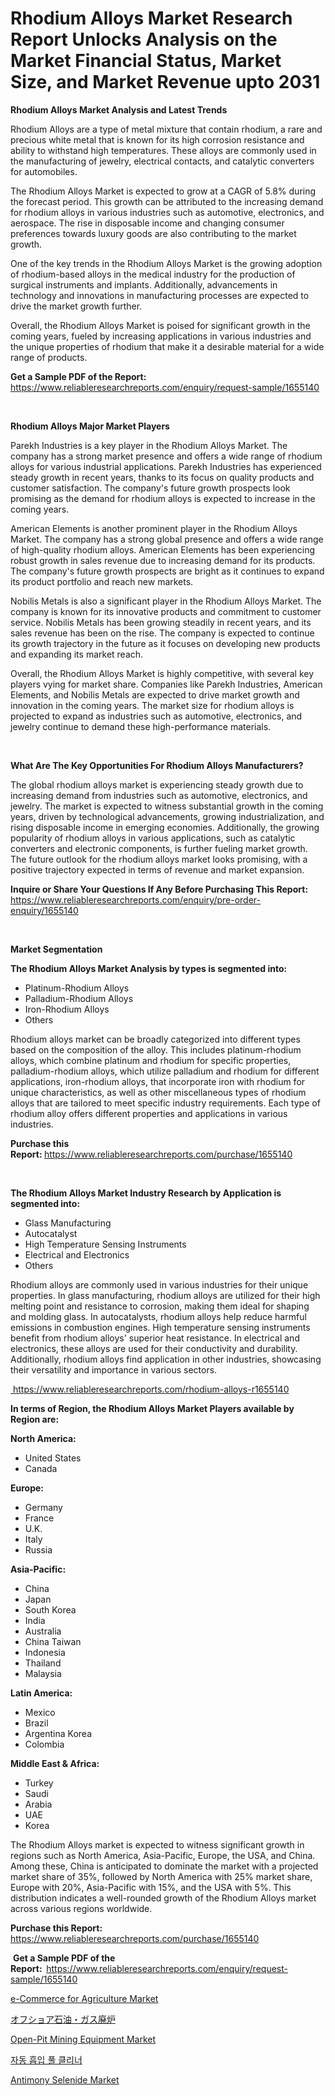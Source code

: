<p><h1>Rhodium Alloys Market Research Report Unlocks Analysis on the Market Financial Status, Market Size, and Market Revenue upto 2031</h1></p><p><strong>Rhodium Alloys Market Analysis and Latest Trends</strong></p>
<p><p>Rhodium Alloys are a type of metal mixture that contain rhodium, a rare and precious white metal that is known for its high corrosion resistance and ability to withstand high temperatures. These alloys are commonly used in the manufacturing of jewelry, electrical contacts, and catalytic converters for automobiles.</p><p>The Rhodium Alloys Market is expected to grow at a CAGR of 5.8% during the forecast period. This growth can be attributed to the increasing demand for rhodium alloys in various industries such as automotive, electronics, and aerospace. The rise in disposable income and changing consumer preferences towards luxury goods are also contributing to the market growth.</p><p>One of the key trends in the Rhodium Alloys Market is the growing adoption of rhodium-based alloys in the medical industry for the production of surgical instruments and implants. Additionally, advancements in technology and innovations in manufacturing processes are expected to drive the market growth further.</p><p>Overall, the Rhodium Alloys Market is poised for significant growth in the coming years, fueled by increasing applications in various industries and the unique properties of rhodium that make it a desirable material for a wide range of products.</p></p>
<p><strong>Get a Sample PDF of the Report:&nbsp;</strong> <a href="https://www.reliableresearchreports.com/enquiry/request-sample/1655140">https://www.reliableresearchreports.com/enquiry/request-sample/1655140</a></p>
<p>&nbsp;</p>
<p><strong>Rhodium Alloys Major Market Players</strong></p>
<p><p>Parekh Industries is a key player in the Rhodium Alloys Market. The company has a strong market presence and offers a wide range of rhodium alloys for various industrial applications. Parekh Industries has experienced steady growth in recent years, thanks to its focus on quality products and customer satisfaction. The company's future growth prospects look promising as the demand for rhodium alloys is expected to increase in the coming years.</p><p>American Elements is another prominent player in the Rhodium Alloys Market. The company has a strong global presence and offers a wide range of high-quality rhodium alloys. American Elements has been experiencing robust growth in sales revenue due to increasing demand for its products. The company's future growth prospects are bright as it continues to expand its product portfolio and reach new markets.</p><p>Nobilis Metals is also a significant player in the Rhodium Alloys Market. The company is known for its innovative products and commitment to customer service. Nobilis Metals has been growing steadily in recent years, and its sales revenue has been on the rise. The company is expected to continue its growth trajectory in the future as it focuses on developing new products and expanding its market reach.</p><p>Overall, the Rhodium Alloys Market is highly competitive, with several key players vying for market share. Companies like Parekh Industries, American Elements, and Nobilis Metals are expected to drive market growth and innovation in the coming years. The market size for rhodium alloys is projected to expand as industries such as automotive, electronics, and jewelry continue to demand these high-performance materials.</p></p>
<p>&nbsp;</p>
<p><strong>What Are The Key Opportunities For Rhodium Alloys Manufacturers?</strong></p>
<p><p>The global rhodium alloys market is experiencing steady growth due to increasing demand from industries such as automotive, electronics, and jewelry. The market is expected to witness substantial growth in the coming years, driven by technological advancements, growing industrialization, and rising disposable income in emerging economies. Additionally, the growing popularity of rhodium alloys in various applications, such as catalytic converters and electronic components, is further fueling market growth. The future outlook for the rhodium alloys market looks promising, with a positive trajectory expected in terms of revenue and market expansion.</p></p>
<p><strong>Inquire or Share Your Questions If Any Before Purchasing This Report:</strong> <a href="https://www.reliableresearchreports.com/enquiry/pre-order-enquiry/1655140">https://www.reliableresearchreports.com/enquiry/pre-order-enquiry/1655140</a></p>
<p>&nbsp;</p>
<p><strong>Market Segmentation</strong></p>
<p><strong>The Rhodium Alloys Market Analysis by types is segmented into:</strong></p>
<p><ul><li>Platinum-Rhodium Alloys</li><li>Palladium-Rhodium Alloys</li><li>Iron-Rhodium Alloys</li><li>Others</li></ul></p>
<p><p>Rhodium alloys market can be broadly categorized into different types based on the composition of the alloy. This includes platinum-rhodium alloys, which combine platinum and rhodium for specific properties, palladium-rhodium alloys, which utilize palladium and rhodium for different applications, iron-rhodium alloys, that incorporate iron with rhodium for unique characteristics, as well as other miscellaneous types of rhodium alloys that are tailored to meet specific industry requirements. Each type of rhodium alloy offers different properties and applications in various industries.</p></p>
<p><strong>Purchase this Report:&nbsp;</strong><a href="https://www.reliableresearchreports.com/purchase/1655140">https://www.reliableresearchreports.com/purchase/1655140</a></p>
<p>&nbsp;</p>
<p><strong>The Rhodium Alloys Market Industry Research by Application is segmented into:</strong></p>
<p><ul><li>Glass Manufacturing</li><li>Autocatalyst</li><li>High Temperature Sensing Instruments</li><li>Electrical and Electronics</li><li>Others</li></ul></p>
<p><p>Rhodium alloys are commonly used in various industries for their unique properties. In glass manufacturing, rhodium alloys are utilized for their high melting point and resistance to corrosion, making them ideal for shaping and molding glass. In autocatalysts, rhodium alloys help reduce harmful emissions in combustion engines. High temperature sensing instruments benefit from rhodium alloys' superior heat resistance. In electrical and electronics, these alloys are used for their conductivity and durability. Additionally, rhodium alloys find application in other industries, showcasing their versatility and importance in various sectors.</p></p>
<p><a href="https://www.reliableresearchreports.com/rhodium-alloys-r1655140">&nbsp;https://www.reliableresearchreports.com/rhodium-alloys-r1655140</a></p>
<p><strong>In terms of Region, the Rhodium Alloys Market Players available by Region are:</strong></p>
<p>
    <p> <strong> North America: </strong>
        <ul>
            <li>United States</li>
            <li>Canada</li>
        </ul>
        </p> 
    <p> <strong> Europe: </strong>
        <ul>
            <li>Germany</li>
            <li>France</li>
            <li>U.K.</li>
            <li>Italy</li>
            <li>Russia</li>
        </ul>
        </p> 
    <p> <strong> Asia-Pacific: </strong>
        <ul>
            <li>China</li>
            <li>Japan</li>
            <li>South Korea</li>
            <li>India</li>
            <li>Australia</li>
            <li>China Taiwan</li>
            <li>Indonesia</li>
            <li>Thailand</li>
            <li>Malaysia</li>
        </ul>
        </p> 
    <p> <strong> Latin America: </strong>
        <ul>
            <li>Mexico</li>
            <li>Brazil</li>
            <li>Argentina Korea</li>
            <li>Colombia</li>
        </ul>
        </p> 
    <p> <strong> Middle East & Africa: </strong>
        <ul>
            <li>Turkey</li>
            <li>Saudi</li>
            <li>Arabia</li>
            <li>UAE</li>
            <li>Korea</li>
        </ul>
    </p>
    </p>
<p><p>The Rhodium Alloys market is expected to witness significant growth in regions such as North America, Asia-Pacific, Europe, the USA, and China. Among these, China is anticipated to dominate the market with a projected market share of 35%, followed by North America with 25% market share, Europe with 20%, Asia-Pacific with 15%, and the USA with 5%. This distribution indicates a well-rounded growth of the Rhodium Alloys market across various regions worldwide.</p></p>
<p><strong>Purchase this Report: </strong><a href="https://www.reliableresearchreports.com/purchase/1655140">https://www.reliableresearchreports.com/purchase/1655140</a></p>
<p>&nbsp;<strong>Get a Sample PDF of the Report:&nbsp;&nbsp;</strong><a href="https://www.reliableresearchreports.com/enquiry/request-sample/1655140">https://www.reliableresearchreports.com/enquiry/request-sample/1655140</a></p>
<p><strong></strong></p>
<p><p><a href="https://www.linkedin.com/pulse/e-commerce-agriculture-market-competitive-analysis-trends-forecast-lq1uf">e-Commerce for Agriculture Market</a></p><p><a href="https://medium.com/@elmoray21/%E6%B2%96%E5%90%88%E3%81%84%E3%81%AE%E7%9F%B3%E6%B2%B9-%E3%82%AC%E3%82%B9%E8%A7%A3%E4%BD%93%E5%B8%82%E5%A0%B4-%E5%B8%82%E5%A0%B4cagr-%E5%B8%82%E5%A0%B4%E5%8B%95%E5%90%91-%E6%88%90%E9%95%B7%E6%88%A6%E7%95%A5%E3%81%AB%E9%96%A2%E3%81%99%E3%82%8B%E6%B4%9E%E5%AF%9F-07e9b7cbc199">オフショア石油・ガス廃炉</a></p><p><a href="https://www.linkedin.com/pulse/open-pit-mining-equipment-market-competitive-analysis-trends-forecast-sqjkf">Open-Pit Mining Equipment Market</a></p><p><a href="https://medium.com/@staceyhilll80/%EC%9E%90%EB%8F%99-%ED%9D%A1%EC%9E%85%EC%8B%9D-%EC%88%98%EC%98%81%EC%9E%A5-%EC%B2%AD%EC%86%8C%EA%B8%B0-%EC%8B%9C%EC%9E%A5-%EB%B6%84%EC%84%9D-%EA%B8%80%EB%A1%9C%EB%B2%8C-%EC%82%B0%EC%97%85-%EC%A0%84%EB%A7%9D-%EB%B0%8F-%EC%98%88%EC%B8%A1-2024%EB%85%84%EB%B6%80%ED%84%B0-2031%EB%85%84%EA%B9%8C%EC%A7%80-c1cfc70ab5c6">자동 흡입 풀 클리너</a></p><p><a href="https://github.com/abdelrhmankishk22/Market-Research-Report-List-4/blob/main/antimony-selenide-market.md">Antimony Selenide Market</a></p></p>
